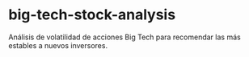 # big-tech-stock-analysis
Análisis de volatilidad de acciones Big Tech para recomendar las más estables a nuevos inversores.
